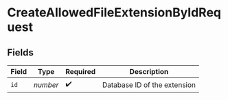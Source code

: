 # CreateAllowedFileExtensionByIdRequest


## Fields

| Field                        | Type                         | Required                     | Description                  |
| ---------------------------- | ---------------------------- | ---------------------------- | ---------------------------- |
| `id`                         | *number*                     | :heavy_check_mark:           | Database ID of the extension |